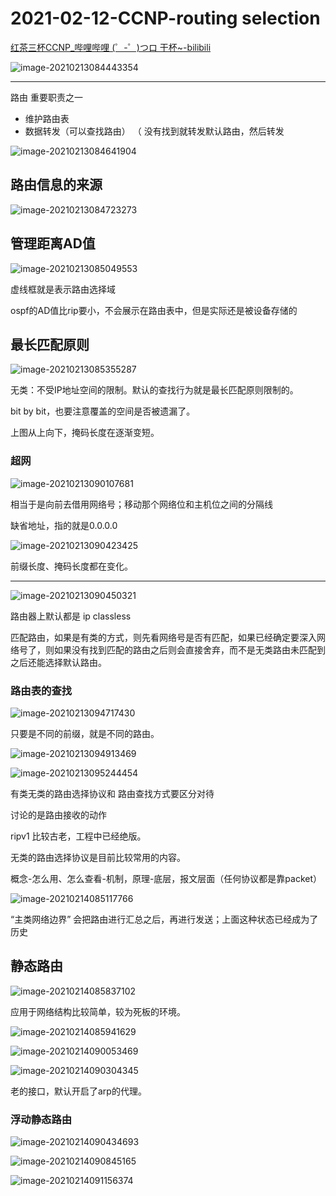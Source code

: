 # 2021-02-12-CCNP-routing selection

[红茶三杯CCNP_哔哩哔哩 (゜-゜)つロ 干杯~-bilibili](https://www.bilibili.com/video/BV12W411k7ee?p=11)

![image-20210213084443354](2021-02-12-CCNP-routing%20selection.assets/image-20210213084443354.png)

---

路由 重要职责之一

- 维护路由表
- 数据转发（可以查找路由） （ 没有找到就转发默认路由，然后转发

![image-20210213084641904](2021-02-12-CCNP-routing%20selection.assets/image-20210213084641904.png)

## 路由信息的来源

![image-20210213084723273](2021-02-12-CCNP-routing%20selection.assets/image-20210213084723273.png)

## 管理距离AD值

![image-20210213085049553](2021-02-12-CCNP-routing%20selection.assets/image-20210213085049553.png)

虚线框就是表示路由选择域

ospf的AD值比rip要小，不会展示在路由表中，但是实际还是被设备存储的

## 最长匹配原则

![image-20210213085355287](2021-02-12-CCNP-routing%20selection.assets/image-20210213085355287.png)

无类：不受IP地址空间的限制。默认的查找行为就是最长匹配原则限制的。

bit by bit，也要注意覆盖的空间是否被遗漏了。

上图从上向下，掩码长度在逐渐变短。

### 超网

![image-20210213090107681](2021-02-12-CCNP-routing%20selection.assets/image-20210213090107681.png)

相当于是向前去借用网络号；移动那个网络位和主机位之间的分隔线

缺省地址，指的就是0.0.0.0

![image-20210213090423425](2021-02-12-CCNP-routing%20selection.assets/image-20210213090423425.png)

前缀长度、掩码长度都在变化。



---

![image-20210213090450321](2021-02-12-CCNP-routing%20selection.assets/image-20210213090450321.png)



路由器上默认都是 ip classless



匹配路由，如果是有类的方式，则先看网络号是否有匹配，如果已经确定要深入网络号了，则如果没有找到匹配的路由之后则会直接舍弃，而不是无类路由未匹配到之后还能选择默认路由。

### 路由表的查找

![image-20210213094717430](2021-02-12-CCNP-routing%20selection.assets/image-20210213094717430.png)

只要是不同的前缀，就是不同的路由。

![image-20210213094913469](2021-02-12-CCNP-routing%20selection.assets/image-20210213094913469.png)

![image-20210213095244454](2021-02-12-CCNP-routing%20selection.assets/image-20210213095244454.png)

有类无类的路由选择协议和 路由查找方式要区分对待

讨论的是路由接收的动作

ripv1 比较古老，工程中已经绝版。

无类的路由选择协议是目前比较常用的内容。

概念-怎么用、怎么查看-机制，原理-底层，报文层面（任何协议都是靠packet）

![image-20210214085117766](2021-02-12-CCNP-routing%20selection.assets/image-20210214085117766.png)

“主类网络边界” 会把路由进行汇总之后，再进行发送；上面这种状态已经成为了历史

## 静态路由

![image-20210214085837102](2021-02-12-CCNP-routing%20selection.assets/image-20210214085837102.png)

应用于网络结构比较简单，较为死板的环境。

![image-20210214085941629](2021-02-12-CCNP-routing%20selection.assets/image-20210214085941629.png)

![image-20210214090053469](2021-02-12-CCNP-routing%20selection.assets/image-20210214090053469.png)

![image-20210214090304345](2021-02-12-CCNP-routing%20selection.assets/image-20210214090304345.png)

老的接口，默认开启了arp的代理。

### 浮动静态路由

![image-20210214090434693](2021-02-12-CCNP-routing%20selection.assets/image-20210214090434693.png)

![image-20210214090845165](2021-02-12-CCNP-routing%20selection.assets/image-20210214090845165.png)

![image-20210214091156374](2021-02-12-CCNP-routing%20selection.assets/image-20210214091156374.png)
